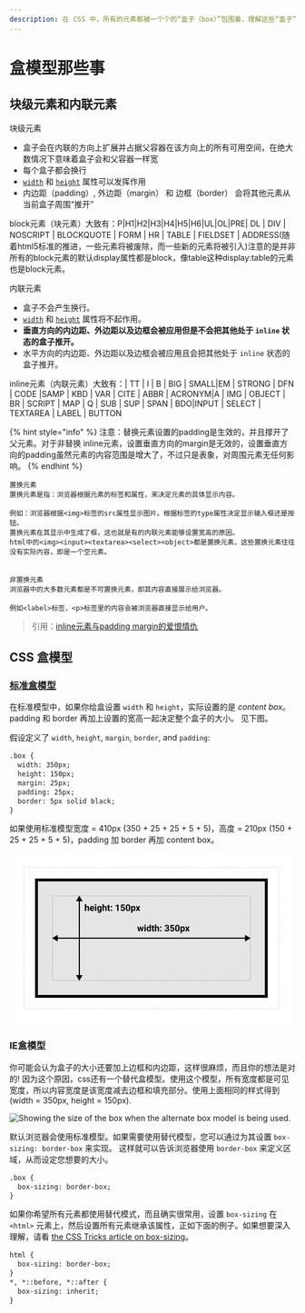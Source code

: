 ```yaml
---
description: 在 CSS 中，所有的元素都被一个个的“盒子（box）”包围着，理解这些“盒子”的基本原理，是我们使用CSS实现准确布局、处理元素排列的关键。
---
```


# 盒模型那些事

## 块级元素和内联元素

块级元素

* 盒子会在内联的方向上扩展并占据父容器在该方向上的所有可用空间，在绝大数情况下意味着盒子会和父容器一样宽
* 每个盒子都会换行
* [`width`](https://developer.mozilla.org/zh-CN/docs/Web/CSS/width) 和 [`height`](https://developer.mozilla.org/zh-CN/docs/Web/CSS/height) 属性可以发挥作用
* 内边距（padding）, 外边距（margin） 和 边框（border） 会将其他元素从当前盒子周围“推开”

block元素（块元素）大致有：P\|H1\|H2\|H3\|H4\|H5\|H6\|UL\|OL\|PRE\| DL \| DIV \| NOSCRIPT \| BLOCKQUOTE \| FORM \| HR \| TABLE \| FIELDSET \| ADDRESS\(随着html5标准的推进，一些元素将被废除，而一些新的元素将被引入\)注意的是并非所有的block元素的默认display属性都是block，像table这种display:table的元素也是block元素。

内联元素

* 盒子不会产生换行。
*  [`width`](https://developer.mozilla.org/zh-CN/docs/Web/CSS/width) 和 [`height`](https://developer.mozilla.org/zh-CN/docs/Web/CSS/height) 属性将不起作用。
* **垂直方向的内边距、外边距以及边框会被应用但是不会把其他处于 `inline` 状态的盒子推开。**
* 水平方向的内边距、外边距以及边框会被应用且会把其他处于 `inline` 状态的盒子推开。

inline元素（内联元素）大致有：\| TT \| I \| B \| BIG \| SMALL\|EM \| STRONG \| DFN \| CODE \|SAMP \| KBD \| VAR \| CITE \| ABBR \| ACRONYM\|A \| IMG \| OBJECT \| BR \| SCRIPT \| MAP \| Q \| SUB \| SUP \| SPAN \| BDO\|INPUT \| SELECT \| TEXTAREA \| LABEL \| BUTTON

{% hint style="info" %}
注意：替换元素设置的padding是生效的，并且撑开了父元素。对于非替换 inline元素，设置垂直方向的margin是无效的，设置垂直方向的padding虽然元素的内容范围是增大了，不过只是表象，对周围元素无任何影响。
{% endhint %}

```text
置换元素
置换元素是指：浏览器根据元素的标签和属性，来决定元素的具体显示内容。

例如：浏览器根据<img>标签的src属性显示图片。根据标签的type属性决定显示输入框还是按钮。
置换元素在其显示中生成了框，这也就是有的内联元素能够设置宽高的原因。
html中的<img><input><textarea><select><object>都是置换元素，这些置换元素往往没有实际内容，即是一个空元素。


非置换元素
浏览器中的大多数元素都是不可置换元素，即其内容直接展示给浏览器。

例如<label>标签，<p>标签里的内容会被浏览器直接显示给用户。

```

> 引用：[inline元素与padding margin的爱恨情仇](https://www.jianshu.com/p/d44142161eb7)

## CSS 盒模型

### [标准盒模型](https://developer.mozilla.org/zh-CN/docs/Learn/CSS/Building_blocks/The_box_model#%E6%A0%87%E5%87%86%E7%9B%92%E6%A8%A1%E5%9E%8B)

在标准模型中，如果你给盒设置 `width` 和 `height`，实际设置的是 _content box_。 padding 和 border 再加上设置的宽高一起决定整个盒子的大小。 见下图。

假设定义了 `width`, `height`, `margin`, `border`, and `padding`:

```markup
.box {
  width: 350px;
  height: 150px;
  margin: 25px;
  padding: 25px;
  border: 5px solid black;
}
```

如果使用标准模型宽度 = 410px \(350 + 25 + 25 + 5 + 5\)，高度 = 210px \(150 + 25 + 25 + 5 + 5\)，padding 加 border 再加 content box。

![](../../.gitbook/assets/image%20%2820%29.png)

### IE盒模型

你可能会认为盒子的大小还要加上边框和内边距，这样很麻烦，而且你的想法是对的! 因为这个原因，css还有一个替代盒模型。使用这个模型，所有宽度都是可见宽度，所以内容宽度是该宽度减去边框和填充部分。使用上面相同的样式得到 \(width = 350px, height = 150px\).

![Showing the size of the box when the alternate box model is being used.](https://mdn.mozillademos.org/files/16557/alternate-box-model.png)

默认浏览器会使用标准模型。如果需要使用替代模型，您可以通过为其设置 `box-sizing: border-box` 来实现。 这样就可以告诉浏览器使用 `border-box` 来定义区域，从而设定您想要的大小。

```text
.box {
  box-sizing: border-box;
} 
```

如果你希望所有元素都使用替代模式，而且确实很常用，设置 `box-sizing` 在 `<html>` 元素上，然后设置所有元素继承该属性，正如下面的例子。如果想要深入理解，请看 [the CSS Tricks article on box-sizing](https://css-tricks.com/inheriting-box-sizing-probably-slightly-better-best-practice/)。

```text
html {
  box-sizing: border-box;
}
*, *::before, *::after {
  box-sizing: inherit;
}
```

